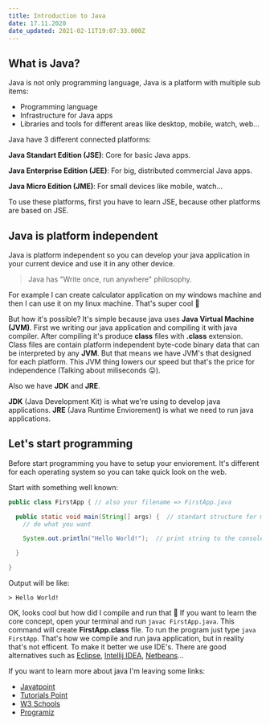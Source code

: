 ```yaml
---
title: Introduction to Java
date: 17.11.2020
date_updated: 2021-02-11T19:07:33.000Z
---
```


## What is Java?

Java is not only programming language, Java is a platform with multiple sub items:

- Programming language
- Infrastructure for Java apps
- Libraries and tools for different areas like desktop, mobile, watch, web...

Java have 3 different connected platforms:

**Java Standart Edition (JSE)**: Core for basic Java apps.

**Java Enterprise Edition (JEE)**: For big, distributed commercial Java apps.

**Java Micro Edition (JME)**: For small devices like mobile, watch...

To use these platforms, first you have to learn JSE, because other platforms are based on JSE.

## Java is platform independent

Java is platform independent so you can develop your java application in your current device and use it in any other device.

> Java has "Write once, run anywhere" philosophy.

For example I can create calculator application on my windows machine and then I can use it on my linux machine. That's super cool 🤯

But how it's possible? It's simple because java uses **Java Virtual Machine (JVM)**. First we writing our java application and compiling it with java compiler. After compiling it's produce **class** files with **.class** extension. Class files are contain platform independent byte-code binary data that can be interpreted by any **JVM**. But that means we have JVM's that designed for each platform. This JVM thing lowers our speed but that's the price for independence (Talking about miliseconds 😛).

Also we have **JDK** and **JRE**.

**JDK** (Java Development Kit) is what we're using to develop java applications. **JRE** (Java Runtime Enviorement) is what we need to run java applications.

## Let's start programming

Before start programming you have to setup your enviorement. It's different for each operating system so you can take quick look on the web.

Start with something well known:
```java
public class FirstApp { // also your filename => FirstApp.java

  public static void main(String[] args) {  // standart structure for main function
    // do what you want

    System.out.println("Hello World!");  // print string to the console

  }

}
```

Output will be like:
```shell
> Hello World!
```

OK, looks cool but how did I compile and run that 🤔 If you want to learn the core concept, open your terminal and run `javac FirstApp.java`. This command will create **FirstApp.class** file. To run the program just type `java FirstApp`. That's how we compile and run java application, but in reality that's not efficent. To make it better we use IDE's. There are good alternatives such as [Eclipse](https://www.eclipse.org/downloads/), [Intellij IDEA](https://www.jetbrains.com/idea/), [Netbeans](https://netbeans.org/)...

If you want to learn more about java I'm leaving some links:

- [Javatpoint](https://www.javatpoint.com/java-tutorial)
- [Tutorials Point](https://www.tutorialspoint.com/java/index.htm)
- [W3 Schools](https://www.w3schools.com/java/)
- [Programiz](https://www.programiz.com/java-programming/hello-world)
